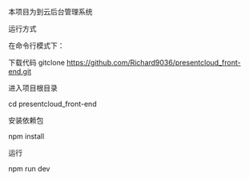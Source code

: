 本项目为到云后台管理系统

运行方式

在命令行模式下：

下载代码
gitclone https://github.com/Richard9036/presentcloud_front-end.git

进入项目根目录

cd presentcloud_front-end

安装依赖包

npm install

运行

npm run dev

